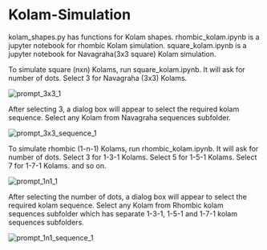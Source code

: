 # Kolam-Simulation

kolam_shapes.py has functions for Kolam shapes.
rhombic_kolam.ipynb is a jupyter notebook for rhombic Kolam simulation.
square_kolam.ipynb is a jupyter notebook for Navagraha(3x3 square) Kolam simulation.

To simulate square (nxn) Kolams, run square_kolam.ipynb.
It will ask for number of dots. Select 3 for Navagraha (3x3) Kolams.

![prompt_3x3_1](https://github.com/Bharathi-Tulasi/Kolam-Simulation/assets/121544324/85f00a20-4012-44cc-a20c-42b292b7e84d)

After selecting 3, a dialog box will appear to select the required kolam sequence.
Select any Kolam from Navagraha sequences subfolder.


![prompt_3x3_sequence_1](https://github.com/Bharathi-Tulasi/Kolam-Simulation/assets/121544324/eb0017a6-876b-49c8-aac4-13b4df363bc9)


To simulate rhombic (1-n-1) Kolams, run rhombic_kolam.ipynb.
It will ask for number of dots. 
Select 3 for 1-3-1 Kolams.
Select 5 for 1-5-1 Kolams.
Select 7 for 1-7-1 Kolams.
and so on.

![prompt_1n1_1](https://github.com/Bharathi-Tulasi/Kolam-Simulation/assets/121544324/16141450-f628-422c-9b13-8584033058d7)


After selecting the number of dots, a dialog box will appear to select the required kolam sequence.
Select any Kolam from Rhombic kolam sequences subfolder which has separate 1-3-1, 1-5-1 and 1-7-1 kolam sequences subfolders.

![prompt_1n1_sequence_1](https://github.com/Bharathi-Tulasi/Kolam-Simulation/assets/121544324/be1a1070-c51f-459f-a9b5-7c2dc91314a6)
